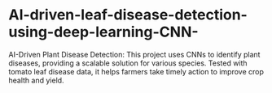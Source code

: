 # AI-driven-leaf-disease-detection-using-deep-learning-CNN-
AI-Driven Plant Disease Detection: This project uses CNNs to identify plant diseases, providing a scalable solution for various species. Tested with tomato leaf disease data, it helps farmers take timely action to improve crop health and yield.
